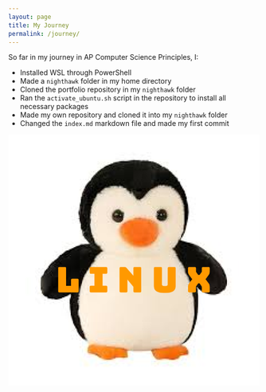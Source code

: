```yaml
---
layout: page
title: My Journey
permalink: /journey/
---
```


So far in my journey in AP Computer Science Principles, I:
- Installed WSL through PowerShell
- Made a `nighthawk` folder in my home directory
- Cloned the portfolio repository in my `nighthawk` folder
- Ran the `activate_ubuntu.sh` script in the repository to install all necessary packages
- Made my own repository and cloned it into my `nighthawk` folder
- Changed the `index.md` markdown file and made my first commit

<img src="../images/linux.png">

<!---
So far in my journey in AP CSP, I did the following:

1. Install WSL through PowerShell

    - `wsl --install -d Ubuntu-24.04`

2. Open Ubuntu

3. Make a `nighthawk` folder in your `~/` directory and change your directory to it

    - `mkdir nighthawk`
    - `cd nighthawk`

4. Clone the portfolio repository

    - `git clone https://github.com/nighthawkcoders/portfolio_2025.git`

5. Change your directory to the `scripts` folder in the portfolio directory, and run the `activate_ubuntu.sh` script

    - `cd portfolio_2025/scripts`
    - `./activate_ubuntu.sh`
    - This will install all the necessary packages, such as Python, Jupyter, Ruby, and Bundle.

6. 


-->
